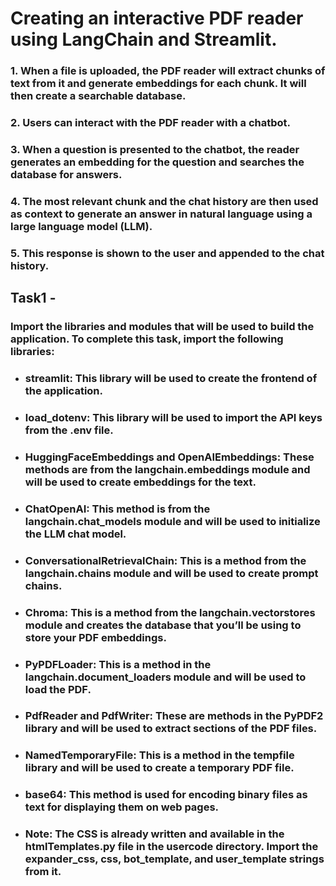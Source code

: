 # Creating an interactive PDF reader using LangChain and Streamlit. 
### 1. When a file is uploaded, the PDF reader will extract chunks of text from it and generate embeddings for each chunk. It will then create a searchable database.
### 2. Users can interact with the PDF reader with a chatbot.
### 3. When a question is presented to the chatbot, the reader generates an embedding for the question and searches the database for answers.
### 4. The most relevant chunk and the chat history are then used as context to generate an answer in natural language using a large language model (LLM).
### 5. This response is shown to the user and appended to the chat history.

## Task1 -
### Import the libraries and modules that will be used to build the application. To complete this task, import the following libraries:

* ### streamlit: This library will be used to create the frontend of the application.
* ### load_dotenv: This library will be used to import the API keys from the .env file.
* ### HuggingFaceEmbeddings and OpenAIEmbeddings: These methods are from the langchain.embeddings module and will be used to create embeddings for the text.
* ### ChatOpenAI: This method is from the langchain.chat_models module and will be used to initialize the LLM chat model.
* ### ConversationalRetrievalChain: This is a method from the langchain.chains module and will be used to create prompt chains.
* ### Chroma: This is a method from the langchain.vectorstores module and creates the database that you’ll be using to store your PDF embeddings.
* ### PyPDFLoader: This is a method in the langchain.document_loaders module and will be used to load the PDF.
* ### PdfReader and PdfWriter: These are methods in the PyPDF2 library and will be used to extract sections of the PDF files.
* ### NamedTemporaryFile: This is a method in the tempfile library and will be used to create a temporary PDF file.
* ### base64: This method is used for encoding binary files as text for displaying them on web pages.
* ### Note: The CSS is already written and available in the htmlTemplates.py file in the usercode directory. Import the expander_css, css, bot_template, and user_template strings from it.